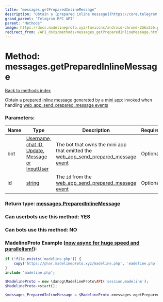 ```yaml
---
title: "messages.getPreparedInlineMessage"
description: "Obtain a [prepared inline message](https://core.telegram.org/api/bots/inline#21-using-a-prepared-inline-message) generated by a [mini app](https://core.telegram.org/api/bots/webapps): invoked when handling [web\_app\_send\_prepared\_message events](https://core.telegram.org/api/web-events#web-app-send-prepared-message)"
grand_parent: "Telegram RPC API"
parent: "Methods"
image: https://docs.madelineproto.xyz/favicons/android-chrome-256x256.png
redirect_from: /API_docs/methods/messages_getPreparedInlineMessage.html
---
```

# Method: messages.getPreparedInlineMessage
[Back to methods index](index.html)



Obtain a [prepared inline message](https://core.telegram.org/api/bots/inline#21-using-a-prepared-inline-message) generated by a [mini app](https://core.telegram.org/api/bots/webapps): invoked when handling [web\_app\_send\_prepared\_message events](https://core.telegram.org/api/web-events#web-app-send-prepared-message)

### Parameters:

| Name     |    Type       | Description | Required |
|----------|---------------|-------------|----------|
|bot|[Username, chat ID, Update, Message or InputUser](/API_docs/types/InputUser.html) | The bot that owns the mini app that emitted the [web\_app\_send\_prepared\_message event](https://core.telegram.org/api/web-events#web-app-send-prepared-message) | Optional|
|id|[string](/API_docs/types/string.html) | The `id` from the [web\_app\_send\_prepared\_message event](https://core.telegram.org/api/web-events#web-app-send-prepared-message) | Optional|


### Return type: [messages.PreparedInlineMessage](/API_docs/types/messages.PreparedInlineMessage.html)

### Can userbots use this method: **YES**

### Can bots use this method: **NO**


### MadelineProto Example ([now async for huge speed and parallelism!](https://docs.madelineproto.xyz/docs/ASYNC.html)):


```php
if (!file_exists('madeline.php')) {
    copy('https://phar.madelineproto.xyz/madeline.php', 'madeline.php');
}
include 'madeline.php';

$MadelineProto = new \danog\MadelineProto\API('session.madeline');
$MadelineProto->start();

$messages_PreparedInlineMessage = $MadelineProto->messages->getPreparedInlineMessage(bot: $InputUser, id: 'string', );
```

